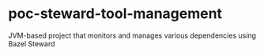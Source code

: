 # poc-steward-tool-management
JVM-based project that monitors and manages various dependencies using Bazel Steward
